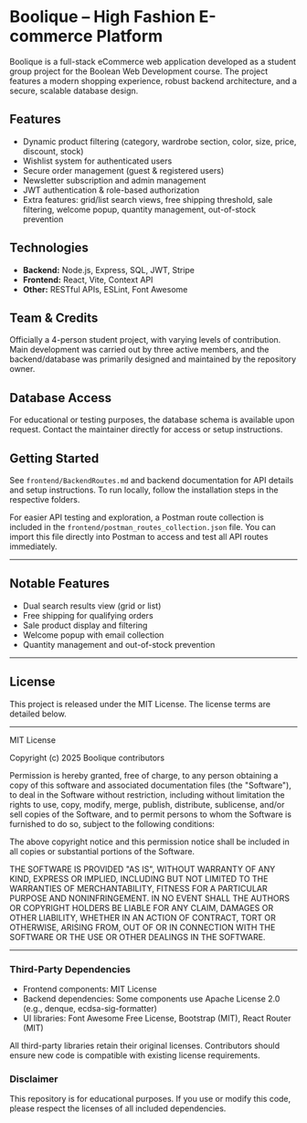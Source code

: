 
# Boolique – High Fashion E-commerce Platform

Boolique is a full-stack eCommerce web application developed as a student group project for the Boolean Web Development course. The project features a modern shopping experience, robust backend architecture, and a secure, scalable database design.

## Features

- Dynamic product filtering (category, wardrobe section, color, size, price, discount, stock)
- Wishlist system for authenticated users
- Secure order management (guest & registered users)
- Newsletter subscription and admin management
- JWT authentication & role-based authorization
- Extra features: grid/list search views, free shipping threshold, sale filtering, welcome popup, quantity management, out-of-stock prevention

## Technologies

- **Backend:** Node.js, Express, SQL, JWT, Stripe
- **Frontend:** React, Vite, Context API
- **Other:** RESTful APIs, ESLint, Font Awesome

## Team & Credits

Officially a 4-person student project, with varying levels of contribution. Main development was carried out by three active members, and the backend/database was primarily designed and maintained by the repository owner.

## Database Access

For educational or testing purposes, the database schema is available upon request. Contact the maintainer directly for access or setup instructions.

## Getting Started

See `frontend/BackendRoutes.md` and backend documentation for API details and setup instructions. To run locally, follow the installation steps in the respective folders.

For easier API testing and exploration, a Postman route collection is included in the `frontend/postman_routes_collection.json` file. You can import this file directly into Postman to access and test all API routes immediately.

---

## Notable Features

- Dual search results view (grid or list)
- Free shipping for qualifying orders
- Sale product display and filtering
- Welcome popup with email collection
- Quantity management and out-of-stock prevention

---

## License

This project is released under the MIT License. The license terms are detailed below.

---

MIT License

Copyright (c) 2025 Boolique contributors

Permission is hereby granted, free of charge, to any person obtaining a copy
of this software and associated documentation files (the "Software"), to deal
in the Software without restriction, including without limitation the rights
to use, copy, modify, merge, publish, distribute, sublicense, and/or sell
copies of the Software, and to permit persons to whom the Software is
furnished to do so, subject to the following conditions:

The above copyright notice and this permission notice shall be included in all
copies or substantial portions of the Software.

THE SOFTWARE IS PROVIDED "AS IS", WITHOUT WARRANTY OF ANY KIND, EXPRESS OR
IMPLIED, INCLUDING BUT NOT LIMITED TO THE WARRANTIES OF MERCHANTABILITY,
FITNESS FOR A PARTICULAR PURPOSE AND NONINFRINGEMENT. IN NO EVENT SHALL THE
AUTHORS OR COPYRIGHT HOLDERS BE LIABLE FOR ANY CLAIM, DAMAGES OR OTHER
LIABILITY, WHETHER IN AN ACTION OF CONTRACT, TORT OR OTHERWISE, ARISING FROM,
OUT OF OR IN CONNECTION WITH THE SOFTWARE OR THE USE OR OTHER DEALINGS IN THE
SOFTWARE.

---

### Third-Party Dependencies

- Frontend components: MIT License
- Backend dependencies: Some components use Apache License 2.0 (e.g., denque, ecdsa-sig-formatter)
- UI libraries: Font Awesome Free License, Bootstrap (MIT), React Router (MIT)

All third-party libraries retain their original licenses. Contributors should ensure new code is compatible with existing license requirements.

### Disclaimer

This repository is for educational purposes. If you use or modify this code, please respect the licenses of all included dependencies.
